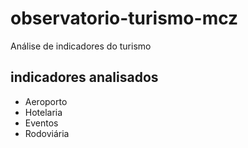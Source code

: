 # observatorio-turismo-mcz
Análise de indicadores do turismo

## indicadores analisados
- Aeroporto
- Hotelaria
- Eventos
- Rodoviária
